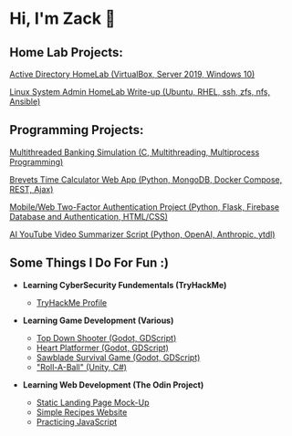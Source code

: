<h1>Hi, I'm Zack 👋</h1>

<h2>Home Lab Projects:</h2>

[Active Directory HomeLab (VirtualBox, Server 2019, Windows 10)](https://github.com/Zack-John/active-directory-homelab)

[Linux System Admin HomeLab Write-up (Ubuntu, RHEL, ssh, zfs, nfs, Ansible)](https://github.com/Zack-John/ubuntu-rhel-sysadmin-lab/)


<h2>Programming Projects:</h2>

[Multithreaded Banking Simulation (C, Multithreading, Multiprocess Programming)](https://github.com/Zack-John/multithreaded-bank-simulator)

[Brevets Time Calculator Web App (Python, MongoDB, Docker Compose, REST, Ajax)](github.com/MYREPO)

[Mobile/Web Two-Factor Authentication Project (Python, Flask, Firebase Database and Authentication, HTML/CSS)](https://github.com/iperkins987/NotDuo_Web)

[AI YouTube Video Summarizer Script (Python, OpenAI, Anthropic, ytdl)](https://github.com/Zack-John/youtube-vid-summarizer)


<h2>Some Things I Do For Fun :)</h2>

- <b>Learning CyberSecurity Fundementals (TryHackMe)</b>
  - [TryHackMe Profile](https://tryhackme.com/p/ZackHacks)

- <b>Learning Game Development (Various)</b>
  - [Top Down Shooter (Godot, GDScript)](https://github.com/Zack-John/godot-top-down-shooter)
  - [Heart Platformer (Godot, GDScript)](https://github.com/Zack-John/heart-platformer)
  - [Sawblade Survival Game (Godot, GDScript)](https://github.com/Zack-John/balloon-survival-game)
  - ["Roll-A-Ball" (Unity, C#)](https://github.com/Zack-John/roll-a-ball/)

- <b>Learning Web Development (The Odin Project)</b>
  - [Static Landing Page Mock-Up](MYREPO)
  - [Simple Recipes Website](MYREPO)
  - [Practicing JavaScript](MYREPO)


<!--
**Zack-John/Zack-John** is a ✨ _special_ ✨ repository because its `README.md` (this file) appears on your GitHub profile.

Here are some ideas to get you started:

- 🔭 I’m currently working on ...
- 🌱 I’m currently learning ...
- 👯 I’m looking to collaborate on ...
- 🤔 I’m looking for help with ...
- 💬 Ask me about ...
- 📫 How to reach me: ...
- 😄 Pronouns: ...
- ⚡ Fun fact: ...
-->
